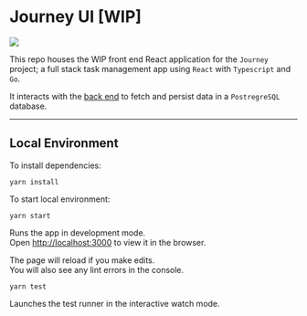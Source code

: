 # **Journey UI** [WIP]

![](https://media0.giphy.com/media/Wrlwh4k4Uz1o3imeZg/giphy.gif?cid=ecf05e47q4laqyya9bxosyzlox6c6zb804zvtvx505hlup4x&rid=giphy.gif)

This repo houses the WIP front end React application for the `Journey` project; a full stack task management app using `React` with `Typescript` and `Go`.

It interacts with the [back end](https://github.com/Ngdustry/golang-journey-api) to fetch and persist data in a `PostregreSQL` database.

---

## Local Environment

To install dependencies:

```
yarn install
```

To start local environment:

```
yarn start
```

Runs the app in development mode.<br />
Open [http://localhost:3000](http://localhost:3000) to view it in the browser.

The page will reload if you make edits.<br />
You will also see any lint errors in the console.

```
yarn test
```

Launches the test runner in the interactive watch mode.<br />
